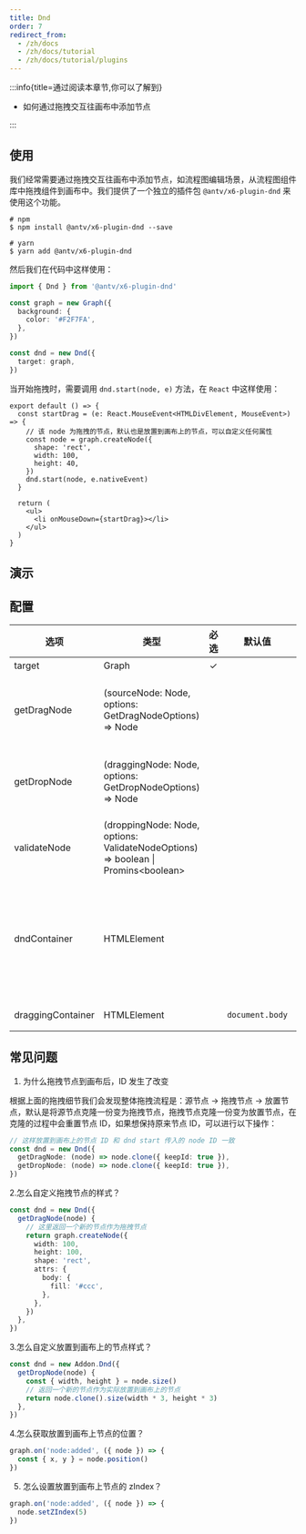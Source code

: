 ```yaml
---
title: Dnd
order: 7
redirect_from:
  - /zh/docs
  - /zh/docs/tutorial
  - /zh/docs/tutorial/plugins
---
```


:::info{title=通过阅读本章节,你可以了解到}

- 如何通过拖拽交互往画布中添加节点

:::

## 使用

我们经常需要通过拖拽交互往画布中添加节点，如流程图编辑场景，从流程图组件库中拖拽组件到画布中。我们提供了一个独立的插件包 `@antv/x6-plugin-dnd` 来使用这个功能。

```shell
# npm
$ npm install @antv/x6-plugin-dnd --save

# yarn
$ yarn add @antv/x6-plugin-dnd
```

然后我们在代码中这样使用：

```ts
import { Dnd } from '@antv/x6-plugin-dnd'

const graph = new Graph({
  background: {
    color: '#F2F7FA',
  },
})

const dnd = new Dnd({
  target: graph,
})
```

当开始拖拽时，需要调用 `dnd.start(node, e)` 方法，在 `React` 中这样使用：

```tsx
export default () => {
  const startDrag = (e: React.MouseEvent<HTMLDivElement, MouseEvent>) => {
    // 该 node 为拖拽的节点，默认也是放置到画布上的节点，可以自定义任何属性
    const node = graph.createNode({
      shape: 'rect',
      width: 100,
      height: 40,
    })
    dnd.start(node, e.nativeEvent)
  }

  return (
    <ul>
      <li onMouseDown={startDrag}></li>
    </ul>
  )
}
```

## 演示

<code id="plugin-dnd" src="@/src/tutorial/plugins/dnd/index.tsx"></code>

## 配置

| 选项              | 类型                                                                                | 必选 | 默认值          | 说明                                                                                                  |
|-------------------|-------------------------------------------------------------------------------------|:----:|-----------------|-----------------------------------------------------------------------------------------------------|
| target            | Graph                                                                               |  ✓️  |                 | 目标画布。                                                                                             |
| getDragNode       | (sourceNode: Node, options: GetDragNodeOptions) => Node                             |      |                 | 拖拽开始时，获取被拖拽的节点，默认克隆 `dnd.start` 传入的节点。                                          |
| getDropNode       | (draggingNode: Node, options: GetDropNodeOptions) => Node                           |      |                 | 拖拽结束时，获取放置到目标画布的节点，默认克隆被拖拽的节点。                                             |
| validateNode      | (droppingNode: Node, options: ValidateNodeOptions) => boolean \| Promins\<boolean\> |      |                 | 拖拽结束时，验证节点是否可以放置到目标画布中。                                                          |
| dndContainer      | HTMLElement                                                                         |      |                 | 如果设置 `dndContainer`，在 `dndContainer` 上放开鼠标不会放置节点，常用于 `dnd` 容器处于画布上面的场景。 |
| draggingContainer | HTMLElement                                                                         |      | `document.body` | 自定义拖拽画布容器。                                                                                   |

## 常见问题

1. 为什么拖拽节点到画布后，ID 发生了改变

根据上面的拖拽细节我们会发现整体拖拽流程是：源节点 -> 拖拽节点 -> 放置节点，默认是将源节点克隆一份变为拖拽节点，拖拽节点克隆一份变为放置节点，在克隆的过程中会重置节点 ID，如果想保持原来节点 ID，可以进行以下操作：

```ts
// 这样放置到画布上的节点 ID 和 dnd start 传入的 node ID 一致
const dnd = new Dnd({
  getDragNode: (node) => node.clone({ keepId: true }),
  getDropNode: (node) => node.clone({ keepId: true }),
})
```

2.怎么自定义拖拽节点的样式？

```ts
const dnd = new Dnd({
  getDragNode(node) {
    // 这里返回一个新的节点作为拖拽节点
    return graph.createNode({
      width: 100,
      height: 100,
      shape: 'rect',
      attrs: {
        body: {
          fill: '#ccc',
        },
      },
    })
  },
})
```

3.怎么自定义放置到画布上的节点样式？

```ts
const dnd = new Addon.Dnd({
  getDropNode(node) {
    const { width, height } = node.size()
    // 返回一个新的节点作为实际放置到画布上的节点
    return node.clone().size(width * 3, height * 3)
  },
})
```

4.怎么获取放置到画布上节点的位置？

```ts
graph.on('node:added', ({ node }) => {
  const { x, y } = node.position()
})
```

5. 怎么设置放置到画布上节点的 zIndex？

```ts
graph.on('node:added', ({ node }) => {
  node.setZIndex(5)
})
```
